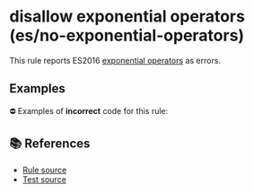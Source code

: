 # disallow exponential operators (es/no-exponential-operators)

This rule reports ES2016 [exponential operators](https://github.com/rwaldron/exponentiation-operator#readme) as errors.

## Examples

⛔ Examples of **incorrect** code for this rule:

<eslint-playground type="bad" code="/*eslint es/no-exponential-operators: error */
let a = b ** 2
a **= b
" />

## 📚 References

- [Rule source](https://github.com/mysticatea/eslint-plugin-es/blob/v3.0.1/lib/rules/no-exponential-operators.js)
- [Test source](https://github.com/mysticatea/eslint-plugin-es/blob/v3.0.1/tests/lib/rules/no-exponential-operators.js)
